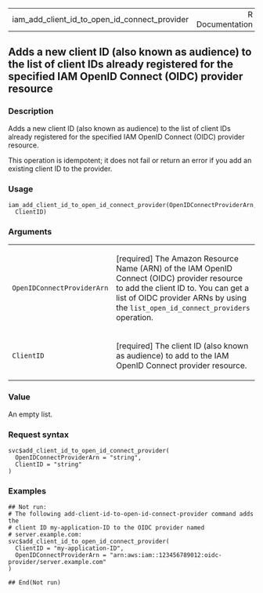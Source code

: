 <table style="width: 100%;">
<tbody>
<tr class="odd">
<td>iam_add_client_id_to_open_id_connect_provider</td>
<td style="text-align: right;">R Documentation</td>
</tr>
</tbody>
</table>

## Adds a new client ID (also known as audience) to the list of client IDs already registered for the specified IAM OpenID Connect (OIDC) provider resource

### Description

Adds a new client ID (also known as audience) to the list of client IDs
already registered for the specified IAM OpenID Connect (OIDC) provider
resource.

This operation is idempotent; it does not fail or return an error if you
add an existing client ID to the provider.

### Usage

    iam_add_client_id_to_open_id_connect_provider(OpenIDConnectProviderArn,
      ClientID)

### Arguments

<table>
<colgroup>
<col style="width: 35%" />
<col style="width: 65%" />
</colgroup>
<tbody>
<tr class="odd">
<td><code
id="iam_add_client_id_to_open_id_connect_provider_:_OpenIDConnectProviderArn">OpenIDConnectProviderArn</code></td>
<td><p>[required] The Amazon Resource Name (ARN) of the IAM OpenID
Connect (OIDC) provider resource to add the client ID to. You can get a
list of OIDC provider ARNs by using the
<code>list_open_id_connect_providers</code> operation.</p></td>
</tr>
<tr class="even">
<td><code
id="iam_add_client_id_to_open_id_connect_provider_:_ClientID">ClientID</code></td>
<td><p>[required] The client ID (also known as audience) to add to the
IAM OpenID Connect provider resource.</p></td>
</tr>
</tbody>
</table>

### Value

An empty list.

### Request syntax

    svc$add_client_id_to_open_id_connect_provider(
      OpenIDConnectProviderArn = "string",
      ClientID = "string"
    )

### Examples

    ## Not run: 
    # The following add-client-id-to-open-id-connect-provider command adds the
    # client ID my-application-ID to the OIDC provider named
    # server.example.com:
    svc$add_client_id_to_open_id_connect_provider(
      ClientID = "my-application-ID",
      OpenIDConnectProviderArn = "arn:aws:iam::123456789012:oidc-provider/server.example.com"
    )

    ## End(Not run)
